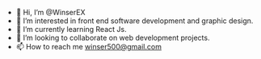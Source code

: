 - 👋 Hi, I’m @WinserEX
- 👀 I’m interested in front end software development and graphic design.
- 🌱 I’m currently learning React Js.
- 💞️ I’m looking to collaborate on web development projects.
- 📫 How to reach me winser500@gmail.com

